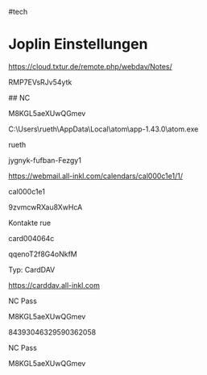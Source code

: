 #tech

# Joplin  Einstellungen

https://cloud.txtur.de/remote.php/webdav/Notes/

RMP7EVsRJv54ytk

\## NC

M8KGL5aeXUwQGmev

C:\\Users\\rueth\\AppData\\Local\\atom\\app-1.43.0\\atom.exe

rueth

jygnyk-fufban-Fezgy1

https://webmail.all-inkl.com/calendars/cal000c1e1/1/

cal000c1e1

9zvmcwRXau8XwHcA

Kontakte rue

card004064c

qqenoT2f8G4oNkfM

Typ: CardDAV

https://carddav.all-inkl.com

NC Pass

M8KGL5aeXUwQGmev

84393046329590362058

NC Pass

M8KGL5aeXUwQGmev